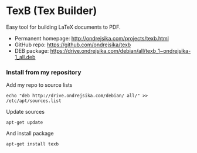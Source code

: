# TexB (Tex Builder)

Easy tool for building LaTeX documents to PDF.

* Permanent homepage: <http://ondrejsika.com/projects/texb.html>
* GitHub repo: <https://github.com/ondrejsika/texb>
* DEB package: <https://drive.ondrejsika.com/debian/all/texb_1~ondrejsika-1_all.deb>


### Install from my repository

Add my repo to source lists

    echo "deb http://drive.ondrejsika.com/debian/ all/" >> /etc/apt/sources.list

Update sources

    apt-get update

And install package

    apt-get install texb


